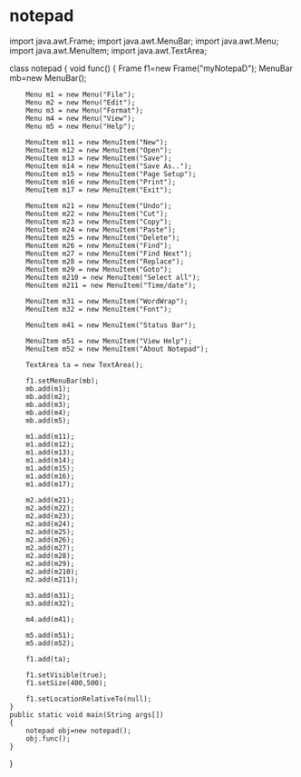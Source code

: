 # notepad
import java.awt.Frame;
import java.awt.MenuBar;
import java.awt.Menu;
import java.awt.MenuItem;
import java.awt.TextArea;

class notepad
{
	void func()
	{
		Frame f1=new Frame("myNotepaD");
		MenuBar mb=new MenuBar();


		Menu m1 = new Menu("File");
		Menu m2 = new Menu("Edit");
		Menu m3 = new Menu("Format");
		Menu m4 = new Menu("View");
		Menu m5 = new Menu("Help");

		MenuItem m11 = new MenuItem("New");
		MenuItem m12 = new MenuItem("Open");
		MenuItem m13 = new MenuItem("Save");				
		MenuItem m14 = new MenuItem("Save As..");
		MenuItem m15 = new MenuItem("Page Setup");
		MenuItem m16 = new MenuItem("Print");
		MenuItem m17 = new MenuItem("Exit");

		MenuItem m21 = new MenuItem("Undo");
		MenuItem m22 = new MenuItem("Cut");
		MenuItem m23 = new MenuItem("Copy");				
		MenuItem m24 = new MenuItem("Paste");
		MenuItem m25 = new MenuItem("Delete");
		MenuItem m26 = new MenuItem("Find");
		MenuItem m27 = new MenuItem("Find Next");
		MenuItem m28 = new MenuItem("Replace");
		MenuItem m29 = new MenuItem("Goto");
		MenuItem m210 = new MenuItem("Select all");
		MenuItem m211 = new MenuItem("Time/date");

		MenuItem m31 = new MenuItem("WordWrap");
		MenuItem m32 = new MenuItem("Font");

		MenuItem m41 = new MenuItem("Status Bar");

		MenuItem m51 = new MenuItem("View Help");
		MenuItem m52 = new MenuItem("About Notepad");

		TextArea ta = new TextArea();

		f1.setMenuBar(mb);
		mb.add(m1);
		mb.add(m2);
		mb.add(m3);
		mb.add(m4);
		mb.add(m5);

		m1.add(m11);
		m1.add(m12);
		m1.add(m13);
		m1.add(m14);
		m1.add(m15);
		m1.add(m16);
		m1.add(m17);

		m2.add(m21);
		m2.add(m22);
		m2.add(m23);
		m2.add(m24);
		m2.add(m25);
		m2.add(m26);
		m2.add(m27);
		m2.add(m28);
		m2.add(m29);
		m2.add(m210);
		m2.add(m211);
		
		m3.add(m31);
		m3.add(m32);

		m4.add(m41);
		
		m5.add(m51);
		m5.add(m52);

		f1.add(ta);
		
		f1.setVisible(true);
		f1.setSize(400,500);

		f1.setLocationRelativeTo(null);
	}
	public static void main(String args[])
	{
		notepad obj=new notepad();
		obj.func();
	}
}
